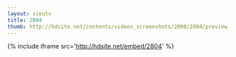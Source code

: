 ```yaml
---
layout: sieutv
title: 2804
thumb: http://hdsite.net/contents/videos_screenshots/2000/2804/preview_360p.mp4.jpg
---
```

{% include iframe src='http://hdsite.net/embed/2804' %}
 
